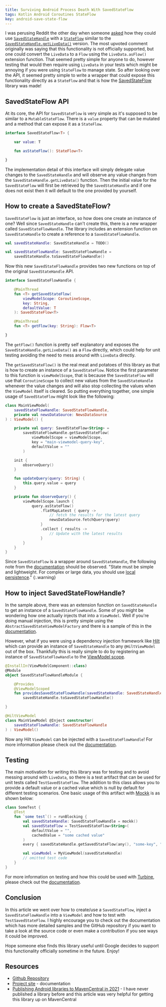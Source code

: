```yaml
---
title: Surviving Android Process Death With SavedStateFlow
tags: Kotlin Android Coroutines StateFlow
key: android-save-state-flow
---
```


I was perusing Reddit the other day when someone [asked](https://www.reddit.com/r/androiddev/comments/rlxrsr/in_stateflow_how_can_we_save_and_restore_android/) how they could use [`SavedStateHandle`](https://developer.android.com/reference/androidx/lifecycle/SavedStateHandle) with a [`StateFlow`](https://kotlin.github.io/kotlinx.coroutines/kotlinx-coroutines-core/kotlinx.coroutines.flow/-state-flow/) similar to the [`SavedStateHandle.getLiveData()`](https://developer.android.com/topic/libraries/architecture/viewmodel-savedstate) version. The most upvoted comment originally was saying that this functionality is not officially supported, but one could convert the `LiveData` to a `Flow` using the `LiveData.asFlow()` extension function. That seemed pretty simple for anyone to do, however testing that would then require using `LiveData` in your tests which might be annoying if you were using `StateFlow` to manage state. So after looking over the API, it seemed pretty simple to write a wrapper that could expose this functionality directly as a `StateFlow` and that is how the [SavedStateFlow](https://plusmobileapps.com/SavedStateFlow/) library was made!

<!--more-->

## SavedStateFlow API 

At its core, the API for `SavedStateFlow` is very simple as it's supposed to be similar to a `MutableStateFlow`. There is a `value` property that can be mutated and a method that can expose it as a `StateFlow`. 

```kotlin
interface SavedStateFlow<T> {

    var value: T

    fun asStateFlow(): StateFlow<T>

}
```

The implementation detail of this interface will simply delegate value changes to the `SavedStateHandle` and will observe any value changes from the `SavedStateHandle.getLiveData()` function. Then the initial value for the `SavedStateFlow` will first be retrieved by the `SavedStateHandle` and if one does not exist then it will default to the one provided by yourself. 

## How to create a SavedStateFlow? 

`SavedStateFlow` is just an interface, so how does one create an instance of one? Well since `SavedStateHandle` can't create this, there is a new wrapper called `SavedStateFlowHandle`. The library includes an extension function on `SavedStateHandle` to create a reference to a `SavedStateFlowHandle`. 

```kotlin
val savedStateHandle: SavedStateHandle = TODO() 

val savedStateFlowHandle: SavedStateFlowHandle = 
    savedStateHandle.toSavedStateFlowHandle()
```

Now this new `SavedStateFlowHandle` provides two new functions on top of the original `SavedStateHandle` API. 

```kotlin
interface SavedStateFlowHandle {

    @MainThread
    fun <T> getSavedStateFlow(
        viewModelScope: CoroutineScope,
        key: String,
        defaultValue: T
    ): SavedStateFlow<T>

    @MainThread
    fun <T> getFlow(key: String): Flow<T>

}
```

The `getFlow()` function is pretty self explanatory and exposes the `SavedStateHandle.getLiveData()` as a `Flow` directly, which could help for unit testing avoiding the need to mess around with `LiveData` directly. 

The `getSavedStateFlow()` is the real meat and potatoes of this library as that is how to create an instance of a `SavedStateFlow`. Notice the first parameter to this function is `viewModelScope`, that is because the `SavedStateFlow` will use that `CoroutineScope` to collect new values from the `SavedStateHandle` whenever the value changes and will also stop collecting the values when the `ViewModel` itself is cleared. So putting everything together, one simple usage of `SavedStateFlow` might look like the following: 

```kotlin
class MainViewModel(
    savedStateFlowHandle: SavedStateFlowHandle,
    private val newsDataSource: NewsDataSource
) : ViewModel() {

    private val query: SavedStateFlow<String> =
        savedStateFlowHandle.getSavedStateFlow(
            viewModelScope = viewModelScope,
            key = "main-viewmodel-query-key", 
            defaultValue = ""
        )

    init {
        observeQuery()
    }

    fun updateQuery(query: String) {
        this.query.value = query
    }

    private fun observeQuery() {
        viewModelScope.launch {
            query.asStateFlow()
                .flatMapLatest { query ->
                    // fetch the results for the latest query
                    newsDataSource.fetchQuery(query)
                }
                .collect { results ->
                    // Update with the latest results
                }
        }
    }
}
```

Since `SavedStateFlow` is a wrapper around `SavedStateHandle`, the following note from the [documentation](https://developer.android.com/topic/libraries/architecture/viewmodel-savedstate) should be observed. "State must be simple and lightweight. For complex or large data, you should use [local persistence](https://developer.android.com/topic/libraries/architecture/saving-states#local)."
{:.warning}

## How to inject SavedStateFlowHandle?

In the sample above, there was an extension function on `SavedStateHandle` to get an instance of a `SavedStateFlowHandle`. Some of you might be wondering how one actually injects that into a `ViewModel`. Well if you're doing manual injection, this is pretty simple using the `AbstractSavedStateViewModelFactory` and there is a sample of this in the [documentation](https://plusmobileapps.com/SavedStateFlow/manual-di/). 

However, what if you were using a dependency injection framework like [Hilt](https://developer.android.com/training/dependency-injection/hilt-android) which can provide an instance of `SavedStateHandle` to any `@HiltViewModel` out of the box. Thankfully this is really simple to do by registering an instance of `SavedStateFlowHandle` to the [ViewModel scope](https://dagger.dev/hilt/view-model.html).

```kotlin
@InstallIn(ViewModelComponent::class)
@Module
object SavedStateFlowHandleModule {

    @Provides
    @ViewModelScoped
    fun providesSavedStateFlowHandle(savedStateHandle: SavedStateHandle): SavedStateFlowHandle =
        savedStateHandle.toSavedStateFlowHandle()

}

@HiltViewModel
class MainViewModel @Inject constructor(
    savedStateFlowHandle: SavedStateFlowHandle
) : ViewModel()
```

Now any Hilt `ViewModel` can be injected with a `SavedStateFlowHandle`! For more information please check out the [documentation](https://plusmobileapps.com/SavedStateFlow/hilt-di/).

## Testing

The main motivation for writing this library was for testing and to avoid messing around with `LiveData`, so there is a test artifact that can be used for unit tests called `TestSavedStateFlow`. The addition to this class allows you to provide a default value or a cached value which is null by default for different testing scenarios. One basic usage of this artifact with [Mockk](https://mockk.io/) is as shown below: 

```kotlin
class SomeTest {
    @Test
    fun `some test`() = runBlocking {
        val savedStateHandle: SavedStateFlowHandle = mockk()
        val savedStateFlow = TestSavedStateFlow<String>(
            defaultValue = "", 
            cachedValue = "some cached value"
        )
        every { savedStateHandle.getSavedStateFlow(any(), "some-key", "") } returns savedStateFlow

        val viewModel = MyViewModel(savedStateHandle)
        // omitted test code
    }
}
```

For more information on testing and how this could be used with [Turbine](https://github.com/cashapp/turbine), please check out the [documentation](https://plusmobileapps.com/SavedStateFlow/testing/).

## Conclusion 

In this article we went over how to create/use a `SavedStateFlow`, inject a `SavedStateFlowHandle` into a `ViewModel` and how to test with `TestSavedStateFlow`. I highly encourage you to check out the documentation which has more detailed samples and the GitHub repository if you want to take a look at the source code or even make a contribution if you see ways it could be improved. 

Hope someone else finds this library useful until Google decides to support this functionality officially sometime in the future. Enjoy!

## Resources

* [Github Repository](https://github.com/plusmobileapps/SavedStateFlow)
* [Project site](https://plusmobileapps.com/SavedStateFlow/) - documentation
* [Publishing Android libraries to MavenCentral in 2021](https://getstream.io/blog/publishing-libraries-to-mavencentral-2021/) - I have never published a library before and this article was very helpful for getting this library up on MavenCentral